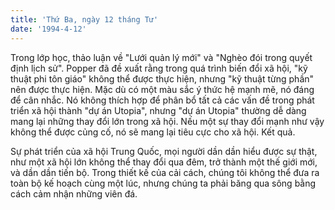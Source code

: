 ```yaml
---
title: 'Thứ Ba, ngày 12 tháng Tư'
date: '1994-4-12'
---
```


Trong lớp học, thảo luận về "Lưới quản lý mới" và "Nghèo đói trong quyết định lịch sử". Popper đã đề xuất rằng trong quá trình biến đổi xã hội, "kỹ thuật phi tôn giáo" không thể được thực hiện, nhưng "kỹ thuật từng phần" nên được thực hiện. Mặc dù có một màu sắc ý thức hệ mạnh mẽ, nó đáng để cân nhắc. Nó không thích hợp để phân bổ tất cả các vấn đề trong phát triển xã hội thành "dự án Utopia", nhưng "dự án Utopia" thường dễ dàng mang lại những thay đổi lớn trong xã hội. Nếu một sự thay đổi mạnh như vậy không thể được củng cố, nó sẽ mang lại tiêu cực cho xã hội. Kết quả.

Sự phát triển của xã hội Trung Quốc, mọi người dần dần hiểu được sự thật, như một xã hội lớn không thể thay đổi qua đêm, trở thành một thế giới mới, và dần dần tiến bộ. Trong thiết kế của cải cách, chúng tôi không thể đưa ra toàn bộ kế hoạch cùng một lúc, nhưng chúng ta phải băng qua sông bằng cách cảm nhận những viên đá.

